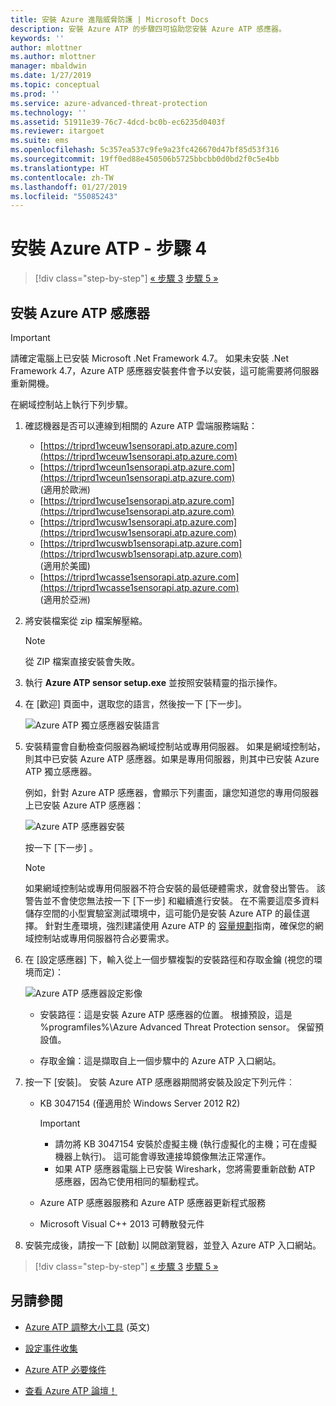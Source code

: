 ```yaml
---
title: 安裝 Azure 進階威脅防護 | Microsoft Docs
description: 安裝 Azure ATP 的步驟四可協助您安裝 Azure ATP 感應器。
keywords: ''
author: mlottner
ms.author: mlottner
manager: mbaldwin
ms.date: 1/27/2019
ms.topic: conceptual
ms.prod: ''
ms.service: azure-advanced-threat-protection
ms.technology: ''
ms.assetid: 51911e39-76c7-4dcd-bc0b-ec6235d0403f
ms.reviewer: itargoet
ms.suite: ems
ms.openlocfilehash: 5c357ea537c9fe9a23fc426670d47bf85d53f316
ms.sourcegitcommit: 19ff0ed88e450506b5725bbcbb0d0bd2f0c5e4bb
ms.translationtype: HT
ms.contentlocale: zh-TW
ms.lasthandoff: 01/27/2019
ms.locfileid: "55085243"
---
```

# <a name="install-azure-atp---step-4"></a>安裝 Azure ATP - 步驟 4

> [!div class="step-by-step"]
> [« 步驟 3](install-atp-step3.md)
> [步驟 5 »](install-atp-step5.md)

## <a name="install-the-azure-atp-sensor"></a>安裝 Azure ATP 感應器

> [!IMPORTANT]
>請確定電腦上已安裝 Microsoft .Net Framework 4.7。 如果未安裝 .Net Framework 4.7，Azure ATP 感應器安裝套件會予以安裝，這可能需要將伺服器重新開機。

在網域控制站上執行下列步驟。

1. 確認機器是否可以連線到相關的 Azure ATP 雲端服務端點：
   - [https://triprd1wceuw1sensorapi.atp.azure.com](https://triprd1wceuw1sensorapi.atp.azure.com) 
   - [https://triprd1wceun1sensorapi.atp.azure.com](https://triprd1wceun1sensorapi.atp.azure.com)
   <br>(適用於歐洲)  
   - [https://triprd1wcuse1sensorapi.atp.azure.com](https://triprd1wcuse1sensorapi.atp.azure.com)
   - [https://triprd1wcusw1sensorapi.atp.azure.com](https://triprd1wcusw1sensorapi.atp.azure.com)
   - [https://triprd1wcuswb1sensorapi.atp.azure.com](https://triprd1wcuswb1sensorapi.atp.azure.com)
   <br>(適用於美國)
   - [https://triprd1wcasse1sensorapi.atp.azure.com](https://triprd1wcasse1sensorapi.atp.azure.com)<br>(適用於亞洲)

2. 將安裝檔案從 zip 檔案解壓縮。 
   > [!NOTE] 
   > 從 ZIP 檔案直接安裝會失敗。

3. 執行 **Azure ATP sensor setup.exe** 並按照安裝精靈的指示操作。

4. 在 [歡迎] 頁面中，選取您的語言，然後按一下 [下一步]。

    ![Azure ATP 獨立感應器安裝語言](media/sensor-install-language.png)


5. 安裝精靈會自動檢查伺服器為網域控制站或專用伺服器。 如果是網域控制站，則其中已安裝 Azure ATP 感應器。如果是專用伺服器，則其中已安裝 Azure ATP 獨立感應器。 
    
    例如，針對 Azure ATP 感應器，會顯示下列畫面，讓您知道您的專用伺服器上已安裝 Azure ATP 感應器：
    
    ![Azure ATP 感應器安裝](media/sensor-install-deployment-type.png)

   按一下 [下一步] 。

    > [!NOTE] 
    > 如果網域控制站或專用伺服器不符合安裝的最低硬體需求，就會發出警告。 該警告並不會使您無法按一下 [下一步] 和繼續進行安裝。 在不需要這麼多資料儲存空間的小型實驗室測試環境中，這可能仍是安裝 Azure ATP 的最佳選擇。 針對生產環境，強烈建議使用 Azure ATP 的 [容量規劃](atp-capacity-planning.md)指南，確保您的網域控制站或專用伺服器符合必要需求。

6. 在 [設定感應器] 下，輸入從上一個步驟複製的安裝路徑和存取金鑰 (視您的環境而定)：

    ![Azure ATP 感應器設定影像](media/sensor-install-config.png)

      - 安裝路徑：這是安裝 Azure ATP 感應器的位置。 根據預設，這是 %programfiles%\Azure Advanced Threat Protection sensor。 保留預設值。

     - 存取金鑰：這是擷取自上一個步驟中的 Azure ATP 入口網站。
    
7. 按一下 [安裝]。 安裝 Azure ATP 感應器期間將安裝及設定下列元件︰

    -   KB 3047154 (僅適用於 Windows Server 2012 R2)

        > [!IMPORTANT]
        > -   請勿將 KB 3047154 安裝於虛擬主機 (執行虛擬化的主機；可在虛擬機器上執行)。 這可能會導致連接埠鏡像無法正常運作。 
        > -   如果 ATP 感應器電腦上已安裝 Wireshark，您將需要重新啟動 ATP 感應器，因為它使用相同的驅動程式。

    -   Azure ATP 感應器服務和 Azure ATP 感應器更新程式服務
    -   Microsoft Visual C++ 2013 可轉散發元件

8. 安裝完成後，請按一下 [啟動] 以開啟瀏覽器，並登入 Azure ATP 入口網站。


> [!div class="step-by-step"]
> [« 步驟 3](install-atp-step3.md)
> [步驟 5 »](install-atp-step5.md)


## <a name="see-also"></a>另請參閱

- [Azure ATP 調整大小工具](http://aka.ms/aatpsizingtool) \(英文\)

- [設定事件收集](configure-event-collection.md)

- [Azure ATP 必要條件](atp-prerequisites.md)

- [查看 Azure ATP 論壇！](https://aka.ms/azureatpcommunity)
